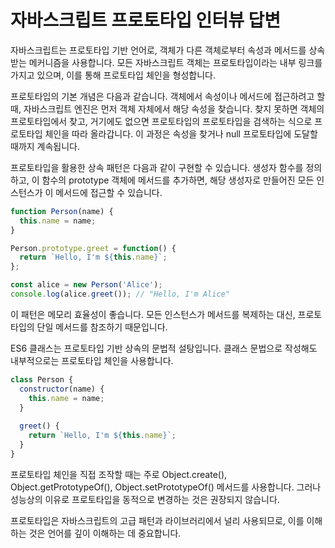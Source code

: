 # 자바스크립트 프로토타입 인터뷰 답변

자바스크립트는 프로토타입 기반 언어로, 객체가 다른 객체로부터 속성과 메서드를 상속받는 메커니즘을 사용합니다. 모든 자바스크립트 객체는 프로토타입이라는 내부 링크를 가지고 있으며, 이를 통해 프로토타입 체인을 형성합니다.

프로토타입의 기본 개념은 다음과 같습니다. 객체에서 속성이나 메서드에 접근하려고 할 때, 자바스크립트 엔진은 먼저 객체 자체에서 해당 속성을 찾습니다. 찾지 못하면 객체의 프로토타입에서 찾고, 거기에도 없으면 프로토타입의 프로토타입을 검색하는 식으로 프로토타입 체인을 따라 올라갑니다. 이 과정은 속성을 찾거나 null 프로토타입에 도달할 때까지 계속됩니다.

프로토타입을 활용한 상속 패턴은 다음과 같이 구현할 수 있습니다. 생성자 함수를 정의하고, 이 함수의 prototype 객체에 메서드를 추가하면, 해당 생성자로 만들어진 모든 인스턴스가 이 메서드에 접근할 수 있습니다.

```javascript
function Person(name) {
  this.name = name;
}

Person.prototype.greet = function() {
  return `Hello, I'm ${this.name}`;
};

const alice = new Person('Alice');
console.log(alice.greet()); // "Hello, I'm Alice"
```

이 패턴은 메모리 효율성이 좋습니다. 모든 인스턴스가 메서드를 복제하는 대신, 프로토타입의 단일 메서드를 참조하기 때문입니다.

ES6 클래스는 프로토타입 기반 상속의 문법적 설탕입니다. 클래스 문법으로 작성해도 내부적으로는 프로토타입 체인을 사용합니다.

```javascript
class Person {
  constructor(name) {
    this.name = name;
  }
  
  greet() {
    return `Hello, I'm ${this.name}`;
  }
}
```

프로토타입 체인을 직접 조작할 때는 주로 Object.create(), Object.getPrototypeOf(), Object.setPrototypeOf() 메서드를 사용합니다. 그러나 성능상의 이유로 프로토타입을 동적으로 변경하는 것은 권장되지 않습니다.

프로토타입은 자바스크립트의 고급 패턴과 라이브러리에서 널리 사용되므로, 이를 이해하는 것은 언어를 깊이 이해하는 데 중요합니다.